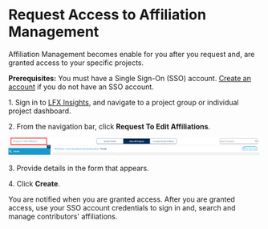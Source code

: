 # Request Access to Affiliation Management

Affiliation Management becomes enable for you after you request and, are granted access to your specific projects.

**Prerequisites:** You must have a Single Sign-On (SSO) account. [Create an account](../../../sso/create-an-account.md) if you do not have an SSO account.

1\. Sign in to [LFX Insights](https://insights.lfx.linuxfoundation.org/projects), and navigate to a project group or individual project dashboard.

2\. From the navigation bar, click **Request To Edit Affiliations**.

![Request to Edit Affiliations](<../../../.gitbook/assets/request to edit affiliations.png>)

3\. Provide details in the form that appears.

4\. Click **Create**.

You are notified when you are granted access. After you are granted access, use your SSO account credentials to sign in and, search and manage contributors' affiliations.
